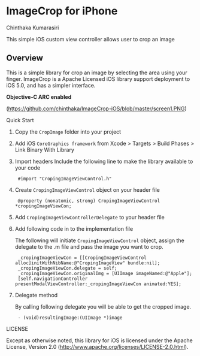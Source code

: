 ImageCrop for iPhone
=============
Chinthaka Kumarasiri

This simple iOS custom view controller allows user to crop an image



Overview
--
This is a simple library for crop an image by selecting the area using your finger. ImageCrop is a Apache Licensed iOS library support deployment to iOS 5.0, and has a simpler interface.

**Objective-C ARC enabled**

(https://github.com/chinthaka/ImageCrop-iOS/blob/master/screen1.PNG)

Quick Start

1. Copy the `CropImage` folder into your project
2. Add iOS `CoreGraphics framework` from Xcode > Targets > Build Phases > Link Binary With Library 
3. Import headers
Include the following line to make the library available to your code

        #import "CropingImageViewControl.h"

4. Create `CropingImageViewControl` object on your header file

        @property (nonatomic, strong) CropingImageViewControl *cropingImageViewCon;

5. Add `CropingImageViewControllerDelegate` to your header file

6. Add following code in to the implementation file 

    The following will initiate `CropingImageViewControl` object, assign the delegate to the .m file and pass the image you want to crop.

        _cropingImageViewCon = [[CropingImageViewControl alloc]initWithNibName:@"CropingImageView" bundle:nil];
        _cropingImageViewCon.delegate = self;
        _cropingImageViewCon.originalImg = [UIImage imageNamed:@"Apple"];
        [self.navigationController presentModalViewController:_cropingImageViewCon animated:YES];

7. Delegate method

    By calling following delegate you will be able to get the cropped image.

        - (void)resultingImage:(UIImage *)image

LICENSE

Except as otherwise noted, this library for iOS is licensed under the Apache License, Version 2.0 (http://www.apache.org/licenses/LICENSE-2.0.html).